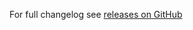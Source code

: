 For full changelog see [releases on GitHub](https://github.com/VeliovGroup/Meteor-Template-helpers/releases)
